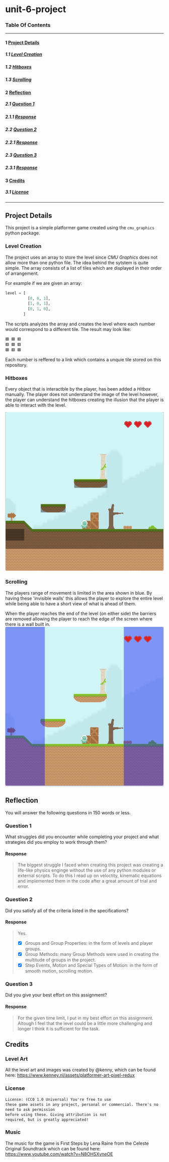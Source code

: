 # unit-6-project
### **Table Of Contents**
---
#### 1 [Project Details](#project-details)
##### 1.1 [Level Creation](#level-creation)
##### 1.2 [Hitboxes](#hitboxes)
##### 1.3 [Scrolling](#scrolling)
#### 2 [Reflection](#reflection)
##### 2.1 [Question 1](#q1)
##### 2.1.1 [Response](#r1)
##### 2.2 [Question 2](#q2)
##### 2.2.1 [Response](#r2)
##### 2.3 [Question 3](#q3)
##### 2.3.1 [Response](#r3)
#### 3 [Credits](#credits)
##### 3.1 [License](#license)


---
<a name='project-details'></a>
## Project Details

This project is a simple platformer game created using the `cmu_graphics` python package.

<a name='level-creation'></a>
### Level Creation

The project uses an array to store the level since *CMU Graphics* does not allow more than one python file. The idea behind the sytstem is quite simple. The array consists of a list of tiles which are displayed in their order of arrangement.

For example if we are given an array:

```py
level = [
          [0, 0, 1],
          [1, 0, 1],
          [0, 1, 0],
        ]
```

The scripts analyzes the array and creates the level where each number would correspond to a different tile. The result may look like:

```py
🟩 🟩 🟥
🟥 🟩 🟥
🟩 🟥 🟩
```

Each number is reffered to a link which contains a unquie tile stored on this repository.
<a name='hitboxes'></a>
### Hitboxes

Every object that is interactble by the player, has been added a *Hitbox* manually. The player does not understand the image of the level however, the player can understand the hitboxes creating the illusion that the player is able to interact with the level.

![Figure 1.1](./img/img2.png)

<a name='scrolling'></a>
### Scrolling
The players range of movement is limited in the area shown in blue. By having these 'invisible walls' this allows the player to explore the entire level while being able to have a short view of what is ahead of them.

When the player reaches the end of the level (on either side) the barriers are removed allowing the player to reach the edge of the screen where there is a wall built in.
![Figure 1.2](./img/img1.png)

<a name='reflection'></a>
## Reflection
You will answer the following questions in 150 words or less.  

<a name='q1'></a>
### Question 1
What struggles did you encounter while completing your project and what strategies did you employ to work through them?

<a name='r1'></a>
#### Response

>The biggest struggle I faced when creating this project was creating a life-like physics enginge without the use of any python modules or external scripts. To do this I read up on veloctity, kinematic equations and implemented them in the code after a great amount of trial and error.

<a name='q2'></a>
### Question 2
Did you satisfy all of the criteria listed in the specifications?

<a name='r2'></a>
#### Response
>Yes.
 >- [x] Groups and Group Properties: in the form of levels and player groups.
 >- [x] Group Methods: many Group Methods were used in creating the multitude of groups in the project.
 >- [x] Step Events, Motion and Special Types of Motion: in the form of smooth motion, scrolling motion.

<a name='q3'></a>
### Question 3
Did you give your best effort on this assignment?

<a name='r3'></a>
#### Response
> For the given time limit, I put in my best effort on this assignment. Altough I feel that the level could be a little more challenging and longer I think it is sufficient for the task.

<a name='credits'></a>
## Credits

<a name='level-art'></a>
### Level Art
All the level art and images was created by @kenny, which can be found here: https://www.kenney.nl/assets/platformer-art-pixel-redux

<a name='lic1'></a>
### License

```
License: (CC0 1.0 Universal) You're free to use
these game assets in any project, personal or commercial. There's no need to ask permission
before using these. Giving attribution is not
required, but is greatly appreciated!
```

<a name='music'></a>
### Music

The music for the game is First Steps by
Lena Raine from the Celeste Original Soundtrack which can be found here: https://www.youtube.com/watch?v=N8OHSXvneOE
